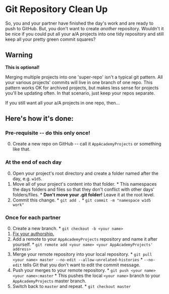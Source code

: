 # Git Repository Clean Up

So, you and your partner have finished the day's work and are ready
to push to GitHub. But, you don't want to create _another_ repository. Wouldn't it be nice if you could put all your a/A projects into one tidy  repository and still keep all your pretty green commit squares?

## Warning

__This is optional!__

Merging multiple projects into one 'super-repo' isn't a typical git pattern. All your various projects' commits will live in one branch of one repo. This pattern works OK for archived projects, but makes less sense for projects you'll be updating often. In that scenario, just keep your repos separate.

If you still want all your a/A projects in one repo, then...

## Here's how it's done:

### Pre-requisite -- do this only once!
  0. Create a new repo on GitHub -- call it `AppAcademyProjects` or something like that.

### At the end of each day
  0. Open your project's root directory and create a folder named after the day, e.g. `w1d5`.
  0. Move all of your project's content into that folder.
    * This namespaces the days folders and files so that they don't conflict with other days' folders/files.
    * **Don't move your .git folder!** Leave it at the root level.
  0. Commit this change.
    * `git add .`
    * `git commit -m "namespace w1d5 work"`

### Once for each partner
  0. Create a new branch.
    * `git checkout -b <your name>`
  0. [Fix your authorship.](git-fix-authorship.md)
  0. Add a remote to your `AppAcademyProjects` repository and name it after yourself.
    * `git remote add <your name> <your AppAcademyProjects' address>`
  0. Merge your remote repository into your local repository.
    * `git pull <your name> master --no-edit --allow-unrelated-histories`
    * `--no-edit` tells Git that you don't want to edit the commit message.
  0. Push your merges to your remote repository.
    * `git push <your name> <your name>:master`
    * This pushes the local `<your name>` branch to your `AppAcademyProjects` master branch.
  0. Switch back to `master` and repeat.
    * `git checkout master`
